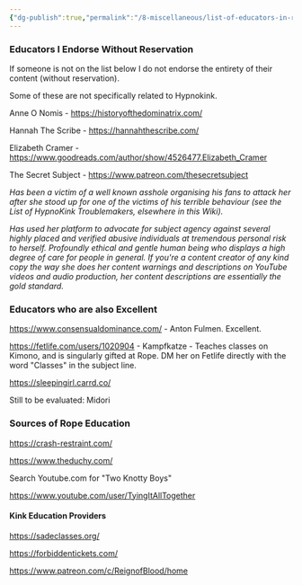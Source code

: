 ```yaml
---
{"dg-publish":true,"permalink":"/8-miscellaneous/list-of-educators-in-rope-and-kink/","updated":"2025-01-20T06:51:37.962+08:00"}
---
```



### Educators I Endorse Without Reservation

If someone is not on the list below I do not endorse the entirety of their content (without reservation). 

Some of these are not specifically related to Hypnokink.

Anne O Nomis - https://historyofthedominatrix.com/ 

Hannah The Scribe - https://hannahthescribe.com/

Elizabeth Cramer - https://www.goodreads.com/author/show/4526477.Elizabeth_Cramer 

The Secret Subject - https://www.patreon.com/thesecretsubject 

*Has been a victim of a well known asshole organising his fans to attack her after she stood up for one of the victims of his terrible behaviour (see the List of HypnoKink Troublemakers, elsewhere in this Wiki).*

*Has used her platform to advocate for subject agency against several highly placed and verified abusive individuals at tremendous personal risk to herself. Profoundly ethical and gentle human being who displays a high degree of care for people in general. If you're a content creator of any kind copy the way she does her content warnings and descriptions on YouTube videos and audio production, her content descriptions are essentially the gold standard.* 


### Educators who are also Excellent

https://www.consensualdominance.com/ - Anton Fulmen. Excellent.

https://fetlife.com/users/1020904 - Kampfkatze - Teaches classes on Kimono, and is singularly gifted at Rope. DM her on Fetlife directly with the word "Classes" in the subject line.

https://sleepingirl.carrd.co/

Still to be evaluated: Midori

### Sources of Rope Education

https://crash-restraint.com/

https://www.theduchy.com/

Search Youtube.com for "Two Knotty Boys"

https://www.youtube.com/user/TyingItAllTogether

#### Kink Education Providers

https://sadeclasses.org/

https://forbiddentickets.com/

https://www.patreon.com/c/ReignofBlood/home
